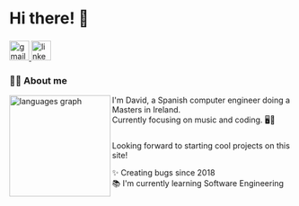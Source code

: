 # Hi there! 👋

###

<div align="left">
  <a href="mailto:losedavidpb@gmail.com" target="_blank">
    <img src="https://img.shields.io/static/v1?message=Gmail&logo=gmail&label=&color=D14836&logoColor=white&labelColor=&style=for-the-badge" height="35" alt="gmail logo"  />
  </a>
  <a href="https://ie.linkedin.com/in/losedavidpb/en" target="_blank">
    <img src="https://img.shields.io/static/v1?message=LinkedIn&logo=linkedin&label=&color=0077B5&logoColor=white&labelColor=&style=for-the-badge" height="35" alt="linkedin logo"  />
  </a>
</div>

###

### 👨‍💻 About me

<img src="https://github-readme-stats.vercel.app/api/top-langs?username=losedavidpb&locale=en&layout=compact&card_width=350&langs_count=6&" height="180" alt="languages graph" align="left" />

I'm David, a Spanish computer engineer doing a Masters in Ireland.<br>
Currently focusing on music and coding. 🖥️🎵

###

Looking forward to starting cool projects on this site!

✨ Creating bugs since 2018<br>
📚 I'm currently learning Software Engineering<br>
